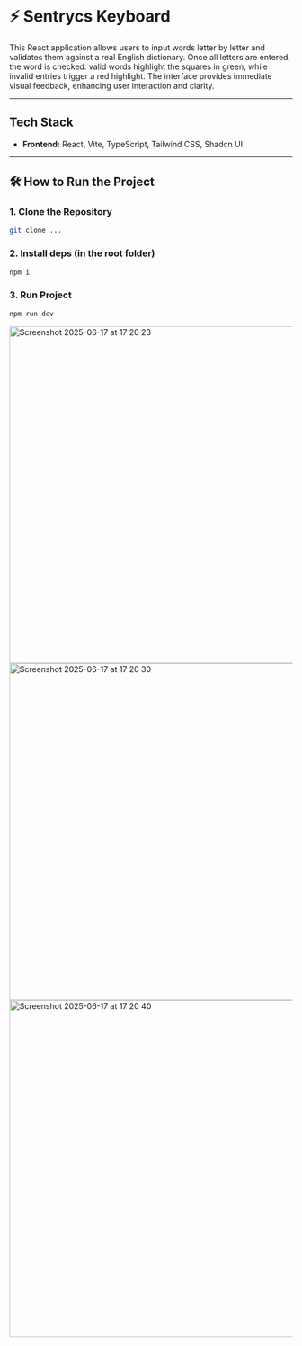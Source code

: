 # ⚡ Sentrycs Keyboard

This React application allows users to input words letter by letter and validates them against a real English dictionary. Once all letters are entered, the word is checked: valid words highlight the squares in green, while invalid entries trigger a red highlight. The interface provides immediate visual feedback, enhancing user interaction and clarity.

---

## Tech Stack

- **Frontend:** React, Vite, TypeScript, Tailwind CSS, Shadcn UI

---

## 🛠️ How to Run the Project

### 1. Clone the Repository

```bash
git clone ...
```

### 2. Install deps (in the root folder)

```bash
npm i
```

### 3. Run Project

```bash
npm run dev
```

<img width="600" alt="Screenshot 2025-06-17 at 17 20 23" src="https://github.com/user-attachments/assets/104f6d61-dd14-48d8-9d10-546330b897fd" />

<img width="600" alt="Screenshot 2025-06-17 at 17 20 30" src="https://github.com/user-attachments/assets/f0eda6b5-5fc0-4004-b6ec-c6e62b8576d0" />

<img width="600" alt="Screenshot 2025-06-17 at 17 20 40" src="https://github.com/user-attachments/assets/737b6b2b-c5d9-418b-b3b0-adb7bf4376f7" />



